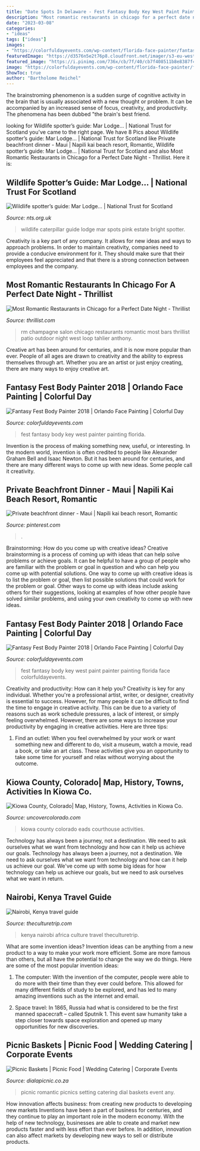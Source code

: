 ```yaml
---
title: "Date Spots In Delaware - Fest Fantasy Body Key West Paint Painter Painting Florida Face Colorfuldayevents"
description: "Most romantic restaurants in chicago for a perfect date night"
date: "2023-03-08"
categories:
- "ideas"
tags: ["ideas"]
images:
- "https://colorfuldayevents.com/wp-content/florida-face-painter/fantasy-fest/fantasy-fest-body-paint-ideas-2016.jpg"
featuredImage: "https://d3576n5e2t76p8.cloudfront.net/imager/s3-eu-west-1_amazonaws_com/ws-nts/Production/assets/rte/Wildlife_guide_emperor_moth_caterpillar_LC_0121_0942f3cbb578afaef1840f2831574249.jpg"
featured_image: "https://i.pinimg.com/736x/cb/7f/40/cb7f408511b8e8387f40f2bad4e1c178--romantic-dinners-romantic-places.jpg"
image: "https://colorfuldayevents.com/wp-content/florida-face-painter/fantasy-fest/fantasy-fest-body-paint-ideas-2016.jpg"
ShowToc: true
author: "Bartholome Reichel"
---
```



The brainstroming phenomenon is a sudden surge of cognitive activity in the brain that is usually associated with a new thought or problem. It can be accompanied by an increased sense of focus, creativity, and productivity. The phenomena has been dubbed "the brain's best friend.

	

		
looking for Wildlife spotter’s guide: Mar Lodge… | National Trust for Scotland you've came to the right page. We have 8 Pics about Wildlife spotter’s guide: Mar Lodge… | National Trust for Scotland like Private beachfront dinner - Maui | Napili kai beach resort, Romantic, Wildlife spotter’s guide: Mar Lodge… | National Trust for Scotland and also Most Romantic Restaurants in Chicago for a Perfect Date Night - Thrillist. Here it is:
		
    
## Wildlife Spotter’s Guide: Mar Lodge… | National Trust For Scotland

<img loading=lazy src="https://d3576n5e2t76p8.cloudfront.net/imager/s3-eu-west-1_amazonaws_com/ws-nts/Production/assets/rte/Wildlife_guide_emperor_moth_caterpillar_LC_0121_0942f3cbb578afaef1840f2831574249.jpg" onerror="this.onerror=null;this.src='https://tse1.mm.bing.net/th?id=OIP.2eU8KBqm1JDzTAaf2Mfg9AHaFC&amp;pid=15.1';" alt="Wildlife spotter’s guide: Mar Lodge… | National Trust for Scotland">

_Source: nts.org.uk_

>wildlife caterpillar guide lodge mar spots pink estate bright spotter. 

	

Creativity is a key part of any company. It allows for new ideas and ways to approach problems. In order to maintain creativity, companies need to provide a conducive environment for it. They should make sure that their employees feel appreciated and that there is a strong connection between employees and the company.

    
## Most Romantic Restaurants In Chicago For A Perfect Date Night - Thrillist

<img loading=lazy src="https://assets3.thrillist.com/v1/image/1759343/size/gn-gift_guide_variable_c.jpg" onerror="this.onerror=null;this.src='https://tse2.mm.bing.net/th?id=OIP.NUdkzaf2aQP6X_64RAH7PgHaFJ&amp;pid=15.1';" alt="Most Romantic Restaurants in Chicago for a Perfect Date Night - Thrillist">

_Source: thrillist.com_

>rm champagne salon chicago restaurants romantic most bars thrillist patio outdoor night west loop tahlier anthony. 

	

Creative art has been around for centuries, and it is now more popular than ever. People of all ages are drawn to creativity and the ability to express themselves through art. Whether you are an artist or just enjoy creating, there are many ways to enjoy creative art.

    
## Fantasy Fest Body Painter 2018 | Orlando Face Painting | Colorful Day

<img loading=lazy src="https://colorfuldayevents.com/wp-content/florida-face-painter/fantasy-fest/IMG_2639.jpg" onerror="this.onerror=null;this.src='https://tse1.mm.bing.net/th?id=OIP.0gphE3BumTKTgN3eZt2angAAAA&amp;pid=15.1';" alt="Fantasy Fest Body Painter 2018 | Orlando Face Painting | Colorful Day">

_Source: colorfuldayevents.com_

>fest fantasy body key west painter painting florida. 

	

Invention is the process of making something new, useful, or interesting. In the modern world, invention is often credited to people like Alexander Graham Bell and Isaac Newton. But it has been around for centuries, and there are many different ways to come up with new ideas. Some people call it creativity.

    
## Private Beachfront Dinner - Maui | Napili Kai Beach Resort, Romantic

<img loading=lazy src="https://i.pinimg.com/736x/cb/7f/40/cb7f408511b8e8387f40f2bad4e1c178--romantic-dinners-romantic-places.jpg" onerror="this.onerror=null;this.src='https://tse2.mm.bing.net/th?id=OIP.-PmsQyH2EoxKHNtZiIUc3gHaJk&amp;pid=15.1';" alt="Private beachfront dinner - Maui | Napili kai beach resort, Romantic">

_Source: pinterest.com_

>. 

	

Brainstorming: How do you come up with creative ideas?
Creative brainstorming is a process of coming up with ideas that can help solve problems or achieve goals. It can be helpful to have a group of people who are familiar with the problem or goal in question and who can help you come up with potential solutions. One way to come up with creative ideas is to list the problem or goal, then list possible solutions that could work for the problem or goal. Other ways to come up with ideas include asking others for their suggestions, looking at examples of how other people have solved similar problems, and using your own creativity to come up with new ideas.

    
## Fantasy Fest Body Painter 2018 | Orlando Face Painting | Colorful Day

<img loading=lazy src="https://colorfuldayevents.com/wp-content/florida-face-painter/fantasy-fest/fantasy-fest-body-paint-ideas-2016.jpg" onerror="this.onerror=null;this.src='https://tse2.mm.bing.net/th?id=OIP.c4IL8dJbiY_QJH3ZEKrnhgAAAA&amp;pid=15.1';" alt="Fantasy Fest Body Painter 2018 | Orlando Face Painting | Colorful Day">

_Source: colorfuldayevents.com_

>fest fantasy body key west paint painter painting florida face colorfuldayevents. 

	

Creativity and productivity: How can it help you?
Creativity is key for any individual. Whether you're a professional artist, writer, or designer, creativity is essential to success. However, for many people it can be difficult to find the time to engage in creative activity. This can be due to a variety of reasons such as work schedule pressures, a lack of interest, or simply feeling overwhelmed. However, there are some ways to increase your productivity by engaging in creative activities. Here are three tips: 
1. Find an outlet: When you feel overwhelmed by your work or want something new and different to do, visit a museum, watch a movie, read a book, or take an art class. These activities give you an opportunity to take some time for yourself and relax without worrying about the outcome.


    
## Kiowa County, Colorado| Map, History, Towns, Activities In Kiowa Co.

<img loading=lazy src="https://www.uncovercolorado.com/wp-content/uploads/2015/01/Kiowa-County-Courthouse-Eads-Colorado-1280x853.jpg" onerror="this.onerror=null;this.src='https://tse3.mm.bing.net/th?id=OIP.fzK5opohuGfkemKkjY4ZWAHaE7&amp;pid=15.1';" alt="Kiowa County, Colorado| Map, History, Towns, Activities in Kiowa Co.">

_Source: uncovercolorado.com_

>kiowa county colorado eads courthouse activities. 

	

Technology has always been a journey, not a destination. We need to ask ourselves what we want from technology and how can it help us achieve our goals.
Technology has always been a journey, not a destination. We need to ask ourselves what we want from technology and how can it help us achieve our goal. We've come up with some big ideas for how technology can help us achieve our goals, but we need to ask ourselves what we want in return.

    
## Nairobi, Kenya Travel Guide

<img loading=lazy src="https://cdn.theculturetrip.com/wp-content/uploads/2019/04/africa-kenya-ni-768x512.jpg" onerror="this.onerror=null;this.src='https://tse2.mm.bing.net/th?id=OIP.NznqFWI0RYHBIbaTYYP3BAHaE8&amp;pid=15.1';" alt="Nairobi, Kenya travel guide">

_Source: theculturetrip.com_

>kenya nairobi africa culture travel theculturetrip. 

	

What are some invention ideas?
Invention ideas can be anything from a new product to a way to make your work more efficient. Some are more famous than others, but all have the potential to change the way we do things. Here are some of the most popular invention ideas: 
1) The computer: With the invention of the computer, people were able to do more with their time than they ever could before. This allowed for many different fields of study to be explored, and has led to many amazing inventions such as the internet and email.

2) Space travel: In 1865, Russia had what is considered to be the first manned spacecraft – called Sputnik 1. This event saw humanity take a step closer towards space exploration and opened up many opportunities for new discoveries.

    
## Picnic Baskets | Picnic Food | Wedding Catering | Corporate Events

<img loading=lazy src="https://www.dialapicnic.co.za/wp-content/uploads/2018/05/romantic-picnic-setting.jpg" onerror="this.onerror=null;this.src='https://tse3.mm.bing.net/th?id=OIP.8yCP7iz1Z5rpNwvu9KghyQHaCd&amp;pid=15.1';" alt="Picnic Baskets | Picnic Food | Wedding Catering | Corporate Events">

_Source: dialapicnic.co.za_

>picnic romantic picnics setting catering dial baskets event any. 

	

How innovation affects business: from creating new products to developing new markets
Inventions have been a part of business for centuries, and they continue to play an important role in the modern economy. With the help of new technology, businesses are able to create and market new products faster and with less effort than ever before. In addition, innovation can also affect markets by developing new ways to sell or distribute products.

